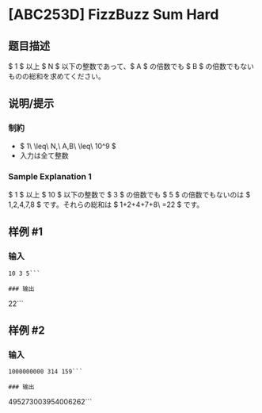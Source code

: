 # [ABC253D] FizzBuzz Sum Hard

## 题目描述

[problemUrl]: https://atcoder.jp/contests/abc253/tasks/abc253_d

$ 1 $ 以上 $ N $ 以下の整数であって、$ A $ の倍数でも $ B $ の倍数でもないものの総和を求めてください。

## 说明/提示

### 制約

- $ 1\ \leq\ N,\ A,B\ \leq\ 10^9 $
- 入力は全て整数

### Sample Explanation 1

$ 1 $ 以上 $ 10 $ 以下の整数で $ 3 $ の倍数でも $ 5 $ の倍数でもないのは $ 1,2,4,7,8 $ です。それらの総和は $ 1+2+4+7+8\ =22 $ です。

## 样例 #1

### 输入

```
10 3 5```

### 输出

```
22```

## 样例 #2

### 输入

```
1000000000 314 159```

### 输出

```
495273003954006262```

